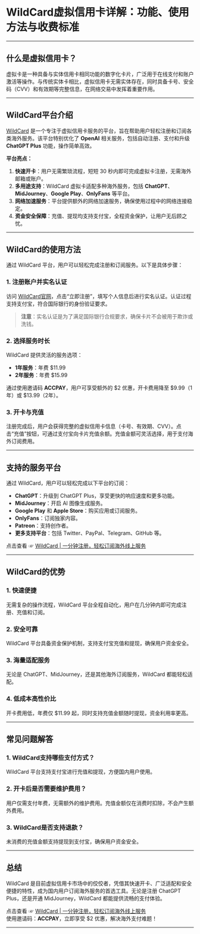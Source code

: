 # WildCard虚拟信用卡详解：功能、使用方法与收费标准

---

## 什么是虚拟信用卡？

虚拟卡是一种具备与实体信用卡相同功能的数字化卡片，广泛用于在线支付和账户激活等操作。与传统实体卡相比，虚拟信用卡无需实体存在，同时具备卡号、安全码（CVV）和有效期等完整信息，在网络交易中发挥着重要作用。

---

## WildCard平台介绍

[WildCard](https://bit.ly/bewildcard) 是一个专注于虚拟信用卡服务的平台，旨在帮助用户轻松注册和订阅各类海外服务。该平台特别优化了 **OpenAI** 相关服务，包括自动注册、支付和升级 **ChatGPT Plus** 功能，操作简单高效。

**平台亮点：**

1. **快速开卡**：用户无需繁琐流程，短短 30 秒内即可完成虚拟卡注册，无需海外邮箱或账户。
2. **多用途支持**：WildCard 虚拟卡适配多种海外服务，包括 **ChatGPT**、**MidJourney**、**Google Play**、**OnlyFans** 等平台。
3. **网络加速服务**：平台提供额外的网络加速服务，确保使用过程中的网络连接稳定。
4. **资金安全保障**：充值、提现均支持支付宝，全程资金保护，让用户无后顾之忧。

---

## WildCard的使用方法

通过 WildCard 平台，用户可以轻松完成注册和订阅服务。以下是具体步骤：

### 1. 注册账户并实名认证

访问 [WildCard官网](https://bit.ly/bewildcard)，点击“立即注册”，填写个人信息后进行实名认证。认证过程支持支付宝，符合国际银行的身份验证要求。

> **注意**：实名认证是为了满足国际银行合规要求，确保卡片不会被用于欺诈或洗钱。

### 2. 选择服务时长

WildCard 提供灵活的服务选项：
- **1年服务**：年费 $11.99
- **2年服务**：年费 $15.99

通过使用邀请码 **ACCPAY**，用户可享受额外的 $2 优惠，开卡费用降至 $9.99（1年）或 $13.99（2年）。

### 3. 开卡与充值

注册完成后，用户会获得完整的虚拟信用卡信息（卡号、有效期、CVV）。点击“充值”按钮，可通过支付宝向卡片充值余额。充值金额可灵活选择，用于支付海外订阅费用。

---

## 支持的服务平台

通过 WildCard，用户可以轻松完成以下平台的订阅：

- **ChatGPT**：升级到 ChatGPT Plus，享受更快的响应速度和更多功能。
- **MidJourney**：开启 AI 图像生成服务。
- **Google Play** 和 **Apple Store**：购买应用或订阅服务。
- **OnlyFans**：订阅独家内容。
- **Patreon**：支持创作者。
- **更多支持平台**：包括 Twitter、PayPal、Telegram、GitHub 等。

点击查看 ☞ [WildCard | 一分钟注册，轻松订阅海外线上服务](https://bit.ly/bewildcard)

---

## WildCard的优势

### 1. 快速便捷
无需复杂的操作流程，WildCard 平台全程自动化，用户在几分钟内即可完成注册、充值和订阅。

### 2. 安全可靠
WildCard 平台具备资金保护机制，支持支付宝充值和提现，确保用户资金安全。

### 3. 海量适配服务
无论是 ChatGPT、MidJourney，还是其他海外订阅服务，WildCard 都能轻松适配。

### 4. 低成本高性价比
开卡费用低，年费仅 $11.99 起，同时支持充值金额随时提现，资金利用率更高。

---

## 常见问题解答

### 1. WildCard支持哪些支付方式？
WildCard 平台支持支付宝进行充值和提现，方便国内用户使用。

### 2. 开卡后是否需要维护费用？
用户仅需支付年费，无需额外的维护费用。充值金额仅在消费时扣除，不会产生额外费用。

### 3. WildCard是否支持退款？
未消费的充值金额支持提现到支付宝，确保用户资金安全。

---

## 总结

WildCard 是目前虚拟信用卡市场中的佼佼者，凭借其快速开卡、广泛适配和安全便捷的特性，成为国内用户订阅海外服务的首选工具。无论是注册 ChatGPT Plus，还是开通 MidJourney，WildCard 都能提供流畅的支付体验。

点击查看 ☞ [WildCard | 一分钟注册，轻松订阅海外线上服务](https://bit.ly/bewildcard)  
使用邀请码：**ACCPAY**，立即享受 $2 优惠，解决海外支付难题！

---

